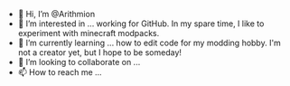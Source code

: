 - 👋 Hi, I’m @Arithmion
- 👀 I’m interested in ... working for GitHub. In my spare time, I like to experiment with minecraft modpacks.
- 🌱 I’m currently learning ... how to edit code for my modding hobby. I'm not a creator yet, but I hope to be someday!
- 💞️ I’m looking to collaborate on ...
- 📫 How to reach me ...

<!---
Arithmion/Arithmion is a ✨ special ✨ repository because its `README.md` (this file) appears on your GitHub profile.
You can click the Preview link to take a look at your changes.
--->
